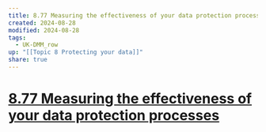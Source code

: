 ```yaml
---
title: 8.77 Measuring the effectiveness of your data protection processes
created: 2024-08-28
modified: 2024-08-28
tags:
  - UK-DMM_row
up: "[[Topic 8 Protecting your data]]"
share: true
---
```

# [8.77 Measuring the effectiveness of your data protection processes](8.77%20Measuring%20the%20effectiveness%20of%20your%20data%20protection%20processes.md)
